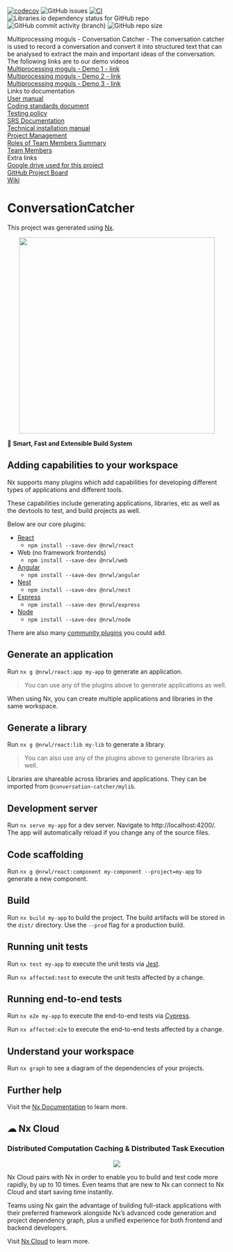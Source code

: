 [![codecov](https://codecov.io/gh/COS301-SE-2022/Conversation-Catcher/branch/develop/graph/badge.svg?token=9CX9JOGWQD)](https://codecov.io/gh/COS301-SE-2022/Conversation-Catcher)
![GitHub issues](https://img.shields.io/github/issues/COS301-SE-2022/Conversation-Catcher?color=%231111111)
[![CI](https://github.com/COS301-SE-2022/Conversation-Catcher/actions/workflows/main.yml/badge.svg)](https://github.com/COS301-SE-2022/Conversation-Catcher/actions/workflows/main.yml)
<img alt="Libraries.io dependency status for GitHub repo" src="https://img.shields.io/librariesio/github/COS301-SE-2022/Conversation-Catcher">
![GitHub commit activity (branch)](https://img.shields.io/github/commit-activity/w/COS301-SE-2022/Conversation-Catcher/develop)
![GitHub repo size](https://img.shields.io/github/repo-size/COS301-SE-2022/Conversation-Catcher)

Multiprocessing moguls - Conversation Catcher - The conversation catcher is used to record a conversation and convert it into structured text that can be analysed to extract the main and important ideas of the conversation. <br>
The following links are to our demo videos<br>
[Multiprocessing moguls - Demo 1 - link](https://drive.google.com/file/d/1WpsXG5zylm56bT9f_6F1-bOO9ZpunfR2/view?usp=sharing) <br>
[Multiprocessing moguls - Demo 2 - link](https://drive.google.com/file/d/14bQFBt5VnbDpeEGc2W5Pa0BSND2wmY-c/view?usp=sharing) <br>
[Multiprocessing moguls - Demo 3 - link](https://drive.google.com/file/d/1cOZXT2Sw5fW1BTVizLg0-Slsb8PGW3jr/view?usp=sharing) <br>
Links to documentation<br>
[User manual](https://docs.google.com/document/d/1S0jIYr55iHkuNmRatYYHicl2Fv5SuQmJIr7w2tlFhZ8/edit#heading=h.52o998qf6h7n) <br>
[Coding standards document](https://docs.google.com/document/d/1ldcNnkpUx-dX3XYgYARz3ydb_r1uxhDfNxVyNXOUcBw/edit#heading=h.186zini1wvx4) <br>
[Testing policy](https://docs.google.com/document/d/1GDkJa9m_CCDya0Eao0iKNwIsTTHjD_oVqclKSSnYMNA/edit#heading=h.yuae9x1vg2gc) <br>
[SRS Documentation](https://docs.google.com/document/d/1cqF3RJu4W-wtqzAW2lQ43BdboS8xyZ0Ruu5oth4nWcU/edit#heading=h.js2t3xtgxcqd) <br>
[Technical installation manual](https://docs.google.com/document/d/1EGm0Z91afRrLTXs03KXWhGs1kwQVMGslEpZlJxbs8AQ/edit#heading=h.tlj8gi87963i) <br>
[Project Management](https://github.com/COS301-SE-2022/Conversation-Catcher/projects?type=classic) <br>
[Roles of Team Members Summary](https://docs.google.com/document/d/12PeVn3BTVhIt0WFEk7qgkSHZ0IyTUVM-FNmvgjjVc54/edit#heading=h.4tn96r73cok5) <br>
[Team Members](https://github.com/COS301-SE-2022/Conversation-Catcher/wiki/Team-Members) <br>
Extra links<br>
[Google drive used for this project](https://drive.google.com/drive/folders/1grxlzpaH5o_8EKc6KlxfjJSWD2MJ9Yw3?usp=sharing)<br>
[GitHub Project Board](https://github.com/COS301-SE-2022/Conversation-Catcher/projects/1) <br>
[Wiki](https://github.com/COS301-SE-2022/Conversation-Catcher/wiki)<br>

# ConversationCatcher

This project was generated using [Nx](https://nx.dev).

<p style="text-align: center;"><img src="https://raw.githubusercontent.com/nrwl/nx/master/images/nx-logo.png" width="450"></p>

🔎 **Smart, Fast and Extensible Build System**

## Adding capabilities to your workspace

Nx supports many plugins which add capabilities for developing different types of applications and different tools.

These capabilities include generating applications, libraries, etc as well as the devtools to test, and build projects as well.

Below are our core plugins:

- [React](https://reactjs.org)
  - `npm install --save-dev @nrwl/react`
- Web (no framework frontends)
  - `npm install --save-dev @nrwl/web`
- [Angular](https://angular.io)
  - `npm install --save-dev @nrwl/angular`
- [Nest](https://nestjs.com)
  - `npm install --save-dev @nrwl/nest`
- [Express](https://expressjs.com)
  - `npm install --save-dev @nrwl/express`
- [Node](https://nodejs.org)
  - `npm install --save-dev @nrwl/node`

There are also many [community plugins](https://nx.dev/community) you could add.

## Generate an application

Run `nx g @nrwl/react:app my-app` to generate an application.

> You can use any of the plugins above to generate applications as well.

When using Nx, you can create multiple applications and libraries in the same workspace.

## Generate a library

Run `nx g @nrwl/react:lib my-lib` to generate a library.

> You can also use any of the plugins above to generate libraries as well.

Libraries are shareable across libraries and applications. They can be imported from `@conversation-catcher/mylib`.

## Development server

Run `nx serve my-app` for a dev server. Navigate to http://localhost:4200/. The app will automatically reload if you change any of the source files.

## Code scaffolding

Run `nx g @nrwl/react:component my-component --project=my-app` to generate a new component.

## Build

Run `nx build my-app` to build the project. The build artifacts will be stored in the `dist/` directory. Use the `--prod` flag for a production build.

## Running unit tests

Run `nx test my-app` to execute the unit tests via [Jest](https://jestjs.io).

Run `nx affected:test` to execute the unit tests affected by a change.

## Running end-to-end tests

Run `nx e2e my-app` to execute the end-to-end tests via [Cypress](https://www.cypress.io).

Run `nx affected:e2e` to execute the end-to-end tests affected by a change.

## Understand your workspace

Run `nx graph` to see a diagram of the dependencies of your projects.

## Further help

Visit the [Nx Documentation](https://nx.dev) to learn more.



## ☁ Nx Cloud

### Distributed Computation Caching & Distributed Task Execution

<p style="text-align: center;"><img src="https://raw.githubusercontent.com/nrwl/nx/master/images/nx-cloud-card.png"></p>

Nx Cloud pairs with Nx in order to enable you to build and test code more rapidly, by up to 10 times. Even teams that are new to Nx can connect to Nx Cloud and start saving time instantly.

Teams using Nx gain the advantage of building full-stack applications with their preferred framework alongside Nx’s advanced code generation and project dependency graph, plus a unified experience for both frontend and backend developers.

Visit [Nx Cloud](https://nx.app/) to learn more.
